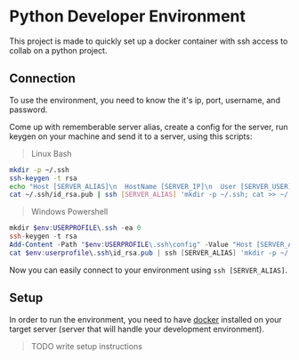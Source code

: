 # Python Developer Environment

This project is made to quickly set up a docker container with ssh access to collab on a python project.

## Connection

To use the environment, you need to know the it's ip, port, username, and password.

Come up with rememberable server alias, create a config for the server, run keygen on your machine and send it to a server, using this scripts:

> Linux Bash

```bash
mkdir -p ~/.ssh
ssh-keygen -t rsa
echo "Host [SERVER_ALIAS]\n  HostName [SERVER_IP]\n  User [SERVER_USER]\n  Port [PORT]" >> ~/.ssh/config
cat ~/.ssh/id_rsa.pub | ssh [SERVER_ALIAS] 'mkdir -p ~/.ssh; cat >> ~/.ssh/authorized_keys'
```

> Windows Powershell

```ps1
mkdir $env:USERPROFILE\.ssh -ea 0
ssh-keygen -t rsa
Add-Content -Path "$env:USERPROFILE\.ssh\config" -Value "Host [SERVER_ALIAS]`n  HostName [SERVER_IP]`n  User [SERVER_USER]`n  Port [PORT]`n"
cat $env:userprofile\.ssh\id_rsa.pub | ssh [SERVER_ALIAS] 'mkdir -p ~/.ssh; cat >> ~/.ssh/authorized_keys'
```

Now you can easily connect to your environment using `ssh [SERVER_ALIAS]`.

## Setup

In order to run the environment, you need to have [docker](https://docs.docker.com/engine/install/) installed on your target server (server that will handle your development environment).

> TODO write setup instructions
